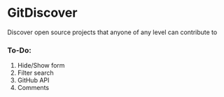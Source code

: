 # GitDiscover
Discover open source projects that anyone of any level can contribute to

### To-Do:
1. Hide/Show form
2. Filter search
3. GitHub API
4. Comments
